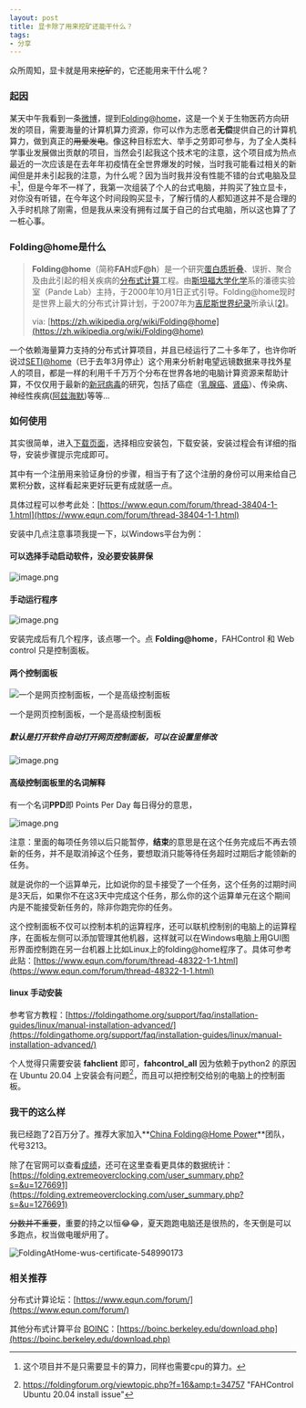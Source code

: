 ```yaml
---
layout: post
title: 显卡除了用来挖矿还能干什么？
tags:
- 分享
---
```




众所周知，显卡就是用来~~挖矿~~的，它还能用来干什么呢？

### 起因

某天中午我看到一条[微博](https://weibo.com/1560906700/Kt67GiQtl)，提到[Folding@home](https://foldingathome.org/?lng=zh-CN)，这是一个关于生物医药方向研发的项目，需要海量的计算机算力资源，你可以作为志愿者**无偿**提供自己的计算机算力，做到真正的~~用爱发电~~。像这种目标宏大、举手之劳即可参与，为了全人类科学事业发展做出贡献的项目，当然会引起我这个技术宅的注意，这个项目成为热点最近的一次应该是在去年年初疫情在全世界爆发的时候，当时我可能看过相关的新闻但是并未引起我的注意，为什么呢？因为当时我并没有性能不错的台式电脑及显卡[^1]，但是今年不一样了，我第一次组装了个人的台式电脑，并购买了独立显卡，对你没有听错，在今年这个时间段购买显卡，了解行情的人都知道这并不是合理的入手时机除了刚需，但是我从来没有拥有过属于自己的台式电脑，所以这也算了了一桩心事。

[^1]: 这个项目并不是只需要显卡的算力，同样也需要cpu的算力。

### Folding@home是什么

> **Folding@home**（简称**FAH**或**F@h**）是一个研究[蛋白质折叠](https://zh.wikipedia.org/wiki/蛋白质折叠)、误折、聚合及由此引起的相关疾病的[分布式计算](https://zh.wikipedia.org/wiki/分布式计算)工程。由[斯坦福大学](https://zh.wikipedia.org/wiki/史丹佛大學)[化学](https://zh.wikipedia.org/wiki/化學)系的潘德实验室（Pande Lab）主持，于2000年10月1日正式引导。Folding@home现时是世界上最大的分布式计算计划，于2007年为[吉尼斯世界纪录](https://zh.wikipedia.org/wiki/吉尼斯世界纪录)所承认[[2\]](https://zh.wikipedia.org/wiki/Folding@home#cite_note-2)。
>
> via: [https://zh.wikipedia.org/wiki/Folding@home](https://zh.wikipedia.org/wiki/Folding@home)

一个依赖海量算力支持的分布式计算项目，并且已经运行了二十多年了，也许你听说过[SETI@home](https://setiathome.berkeley.edu/)（已于去年3月停止）这个用来分析射电望远镜数据来寻找外星人的项目，都是一样的利用千千万万个分布在世界各地的电脑计算资源来帮助计算，不仅仅用于最新的[新冠病毒](https://foldingathome.org/diseases/infectious-diseases/covid-19/?lng=zh-CN)的研究，包括了癌症（[乳腺癌](https://foldingathome.org/diseases/cancer/breast-cancer/?lng=zh-CN)、[肾癌](https://foldingathome.org/diseases/cancer/kidney-cancer/?lng=zh-CN)）、传染病、神经性疾病([阿兹海默](https://foldingathome.org/diseases/neurological-diseases/alzheimers-disease/?lng=zh-CN))等等...

### 如何使用

其实很简单，进入[下载页面](https://foldingathome.org/alternative-downloads/?lng=zh-CN)，选择相应安装包，下载安装，安装过程会有详细的指导，安装步骤提示完成即可。

其中有一个注册用来验证身份的步骤，相当于有了这个注册的身份可以用来给自己累积分数，这样看起来更好玩更有成就感一点。

具体过程可以参考此处：[https://www.equn.com/forum/thread-38404-1-1.html](https://www.equn.com/forum/thread-38404-1-1.html)

安装中几点注意事项我提一下，以Windows平台为例：

#### 可以选择手动启动软件，没必要安装屏保

![image.png](https://i.loli.net/2021/08/29/molSTCDj6vhL8BI.png)

#### 手动运行程序

![image.png](https://i.loli.net/2021/08/29/B2C1Ab37haxmqyv.png)

安装完成后有几个程序，该点哪一个。点 **Folding@home**，FAHControl 和 Web control 只是控制面板。

#### 两个控制面板

![一个是网页控制面板，一个是高级控制面板](https://i.loli.net/2021/08/29/2LDvhbc4kCyi6tm.png)

一个是网页控制面板，一个是高级控制面板

##### 默认是打开软件自动打开网页控制面板，可以在设置里修改

![image.png](https://i.loli.net/2021/08/29/1xwcPWtCVgzmLOb.png)



#### 高级控制面板里的名词解释

有一个名词**PPD**即 Points Per Day 每日得分的意思，

![image.png](https://i.loli.net/2021/08/29/gvHbDZryzJQB4wK.png)

注意：里面的每项任务领以后只能暂停，**结束**的意思是在这个任务完成后不再去领新的任务，并不是取消掉这个任务，要想取消只能等待任务超时过期后才能领新的任务。

就是说你的一个运算单元，比如说你的显卡接受了一个任务，这个任务的过期时间是3天后，如果你不在这3天中完成这个任务，那么你的这个运算单元在这个期间内是不能接受新任务的，除非你跑完你的任务。

这个控制面板不仅可以控制本机的运算程序，还可以联机控制别的电脑上的运算程序，在面板左侧可以添加管理其他机器，这样就可以在Windows电脑上用GUI图形界面控制跑在另一台机器上比如Linux上的folding@home程序了。具体可参考此贴：[https://www.equn.com/forum/thread-48322-1-1.html](https://www.equn.com/forum/thread-48322-1-1.html)

#### linux 手动安装

参考官方教程：[https://foldingathome.org/support/faq/installation-guides/linux/manual-installation-advanced/](https://foldingathome.org/support/faq/installation-guides/linux/manual-installation-advanced/)

个人觉得只需要安装 **fahclient** 即可，**fahcontrol_all** 因为依赖于python2 的原因在 Ubuntu 20.04 上安装会有问题[^2]，而且可以把控制交给别的电脑上的控制面板。

[^2]: https://foldingforum.org/viewtopic.php?f=16&amp;t=34757	"FAHControl Ubuntu 20.04 install issue"

### 我干的这么样

我已经跑了2百万分了。推荐大家加入**[China Folding@Home Power](https://fah.manho.org/)**团队，代号3213。

除了在官网可以查看[成绩](https://stats.foldingathome.org/)，还可在这里查看更具体的数据统计：[https://folding.extremeoverclocking.com/user_summary.php?s=&u=1276691](https://folding.extremeoverclocking.com/user_summary.php?s=&u=1276691)

~~分数并不重要~~，重要的持之以恒😂😂，夏天跑跑电脑还是很热的，冬天倒是可以多跑点，权当做电暖炉用了。



![FoldingAtHome-wus-certificate-548990173](https://apps.foldingathome.org/awards?user=548990173)



### 相关推荐

分布式计算论坛：[https://www.equn.com/forum/](https://www.equn.com/forum/)

其他分布式计算平台 [BOINC](https://boinc.berkeley.edu/)：[https://boinc.berkeley.edu/download.php](https://boinc.berkeley.edu/download.php)

